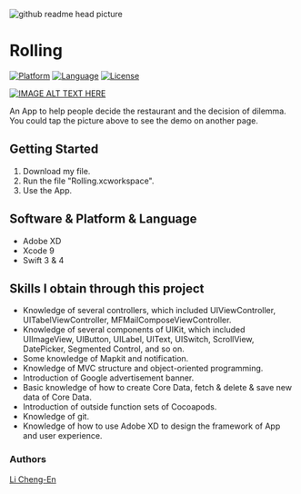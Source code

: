 ![github readme head picture](https://user-images.githubusercontent.com/32284698/41082506-2dcf25be-6a61-11e8-8803-d84321bea1b1.png)

# Rolling
[![Platform](http://img.shields.io/badge/platform-ios-blue.svg?style=flat
)](https://developer.apple.com/iphone/index.action)
[![Language](http://img.shields.io/badge/language-swift-orange.svg?style=flat
)](https://developer.apple.com/swift)
[![License](http://img.shields.io/badge/license-MIT-lightgrey.svg?style=flat
)](http://mit-license.org)

[![IMAGE ALT TEXT HERE](https://img.youtube.com/vi/L_0Se5BcC_4/0.jpg)](https://youtu.be/L_0Se5BcC_4)

An App to help people decide the restaurant and the decision of dilemma. You could tap the picture above to see the demo on another page.

## Getting Started

1. Download my file.
2. Run the file "Rolling.xcworkspace".
3. Use the App.

## Software & Platform & Language

* Adobe XD
* Xcode 9
* Swift 3 & 4

## Skills I obtain through this project

* Knowledge of several controllers, which included UIViewController, UITabelViewController, MFMailComposeViewController.
* Knowledge of several components of UIKit, which included UIImageView, UIButton, UILabel, UIText, UISwitch, ScrollView, DatePicker, Segmented Control, and so on.
* Some knowledge of Mapkit and notification.
* Knowledge of MVC structure and object-oriented programming.
* Introduction of Google advertisement banner.
* Basic knowledge of how to create Core Data, fetch & delete & save new data of Core Data.
* Introduction of outside function sets of Cocoapods.
* Knowledge of git.
* Knowledge of how to use Adobe XD to design the framework of App and user experience.

### Authors

[Li Cheng-En](https://www.linkedin.com/in/li-cheng-en/)
